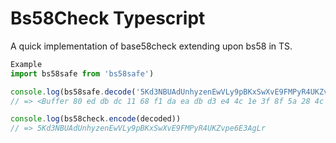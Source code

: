 # Bs58Check Typescript

A quick implementation of base58check extending upon bs58 in TS.

```js
Example
import bs58safe from 'bs58safe')

console.log(bs58safe.decode('5Kd3NBUAdUnhyzenEwVLy9pBKxSwXvE9FMPyR4UKZvpe6E3AgLr'))
// => <Buffer 80 ed db dc 11 68 f1 da ea db d3 e4 4c 1e 3f 8f 5a 28 4c 20 29 f7 8a d2 6a f9 85 83 a4 99 de 5b 19>

console.log(bs58check.encode(decoded))
// => 5Kd3NBUAdUnhyzenEwVLy9pBKxSwXvE9FMPyR4UKZvpe6E3AgLr
```